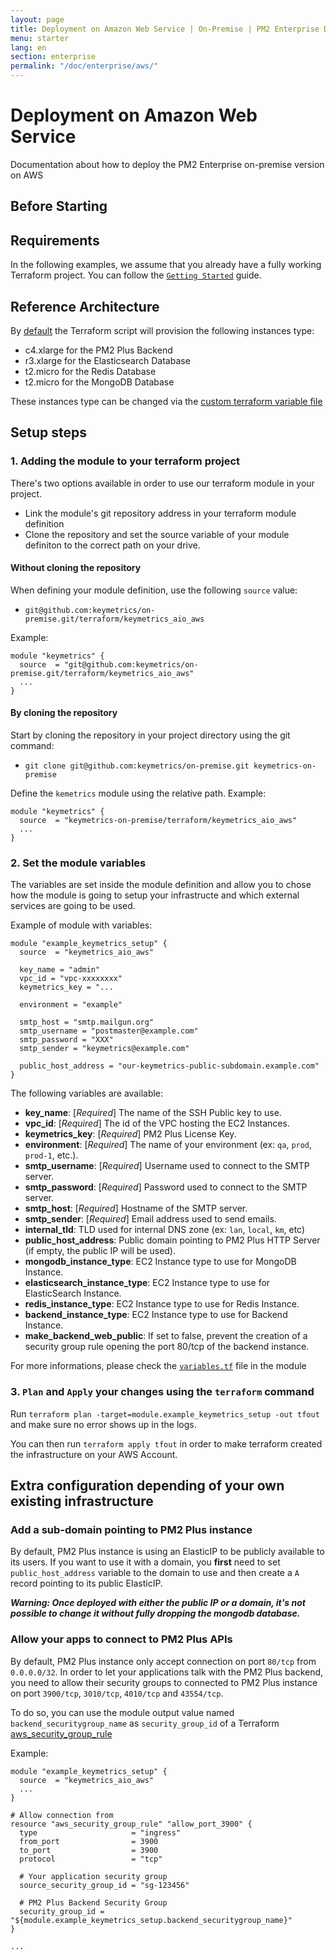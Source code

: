 ```yaml
---
layout: page
title: Deployment on Amazon Web Service | On-Premise | PM2 Enterprise Documentation
menu: starter
lang: en
section: enterprise
permalink: "/doc/enterprise/aws/"
---
```


# Deployment on Amazon Web Service

Documentation about how to deploy the PM2 Enterprise on-premise version on AWS

## Before Starting

## Requirements

In the following examples, we assume that you already have a fully working Terraform project. You can follow the [`Getting Started`](https://www.terraform.io/intro/getting-started/install.html) guide.

## Reference Architecture

By [default](https://github.com/keymetrics/on-premise/blob/master/terraform/keymetrics_aio_aws/variables.tf) the Terraform script will provision the following instances type:

- c4.xlarge for the PM2 Plus Backend
- r3.xlarge for the Elasticsearch Database
- t2.micro for the Redis Database
- t2.micro for the MongoDB Database

These instances type can be changed via the [custom terraform variable file](https://github.com/keymetrics/on-premise/blob/master/docs/AWS.md#2-set-the-module-variables)

## Setup steps

### 1. Adding the module to your terraform project

There's two options available in order to use our terraform module in your project.
- Link the module's git repository address in your terraform module definition
- Clone the repository and set the source variable of your module definiton to the correct path on your drive.

#### Without cloning the repository

When defining your module definition, use the following `source` value:
- `git@github.com:keymetrics/on-premise.git/terraform/keymetrics_aio_aws`

Example:

```
module "keymetrics" {
  source  = "git@github.com:keymetrics/on-premise.git/terraform/keymetrics_aio_aws"
  ...
}
```

#### By cloning the repository

Start by cloning the repository in your project directory using the git command:
- `git clone git@github.com:keymetrics/on-premise.git keymetrics-on-premise`

Define the `kemetrics` module using the relative path.
Example:

```
module "keymetrics" {
  source  = "keymetrics-on-premise/terraform/keymetrics_aio_aws"
  ...
}
```

### 2. Set the module variables

The variables are set inside the module definition and allow you to chose how the module is going to setup your infrastructe and which external services are going to be used.

Example of module with variables:

```
module "example_keymetrics_setup" {
  source  = "keymetrics_aio_aws"

  key_name = "admin"
  vpc_id = "vpc-xxxxxxxx"
  keymetrics_key = "...

  environment = "example"

  smtp_host = "smtp.mailgun.org"
  smtp_username = "postmaster@example.com"
  smtp_password = "XXX"
  smtp_sender = "keymetrics@example.com"

  public_host_address = "our-keymetrics-public-subdomain.example.com"
}
```

The following variables are available:
- **key_name**: [*Required*] The name of the SSH Public key to use.
- **vpc_id**: [*Required*] The id of the VPC hosting the EC2 Instances.
- **keymetrics_key**: [*Required*] PM2 Plus License Key.
- **environment**: [*Required*] The name of your environment (ex: `qa`, `prod`, `prod-1`, etc.).
- **smtp_username**: [*Required*] Username used to connect to the SMTP server.
- **smtp_password**: [*Required*] Password used to connect to the SMTP server.
- **smtp_host**: [*Required*] Hostname of the SMTP server.
- **smtp_sender**: [*Required*] Email address used to send emails.
- **internal_tld**: TLD used for internal DNS zone (ex: `lan`, `local`, `km`, etc)
- **public_host_address**: Public domain pointing to PM2 Plus HTTP Server (if empty, the public IP will be used).
- **mongodb_instance_type**: EC2 Instance type to use for MongoDB Instance.
- **elasticsearch_instance_type**: EC2 Instance type to use for ElasticSearch Instance.
- **redis_instance_type**: EC2 Instance type to use for Redis Instance.
- **backend_instance_type**: EC2 Instance type to use for Backend Instance.
- **make_backend_web_public**: If set to false, prevent the creation of a security group rule opening the port 80/tcp of the backend instance.

For more informations, please check the [`variables.tf`](https://github.com/keymetrics/on-premise/blob/master/terraform/keymetrics_aio_aws/variables.tf) file in the module

### 3. `Plan` and `Apply` your changes using the `terraform` command

Run `terraform plan -target=module.example_keymetrics_setup -out tfout` and make sure no error shows up in the logs.

You can then run `terraform apply tfout` in order to make terraform created the infrastructure on your AWS Account.

## Extra configuration depending of your own existing infrastructure

### Add a sub-domain pointing to PM2 Plus instance

By default, PM2 Plus instance is using an ElasticIP to be publicly available to its users. If you want to use it with a domain, you __first__ need to set `public_host_address` variable to the domain to use and then create a `A` record pointing to its public ElasticIP.

*__Warning: Once deployed with either the public IP or a domain, it's not possible to change it without fully dropping the mongodb database.__*

### Allow your apps to connect to PM2 Plus APIs

By default, PM2 Plus instance only accept connection on port `80/tcp` from `0.0.0.0/32`. In order to let your applications talk with the PM2 Plus backend, you need to allow their security groups to connected to PM2 Plus instance on port `3900/tcp`, `3010/tcp`, `4010/tcp` and `43554/tcp`.

To do so, you can use the module output value named `backend_securitygroup_name` as `security_group_id` of a Terraform [aws_security_group_rule](https://www.terraform.io/docs/providers/aws/r/security_group_rule.html)

Example:
```
module "example_keymetrics_setup" {
  source  = "keymetrics_aio_aws"
  ...
}

# Allow connection from
resource "aws_security_group_rule" "allow_port_3900" {
  type                     = "ingress"
  from_port                = 3900
  to_port                  = 3900
  protocol                 = "tcp"

  # Your application security group
  source_security_group_id = "sg-123456"

  # PM2 Plus Backend Security Group
  security_group_id = "${module.example_keymetrics_setup.backend_securitygroup_name}"
}

...
```
